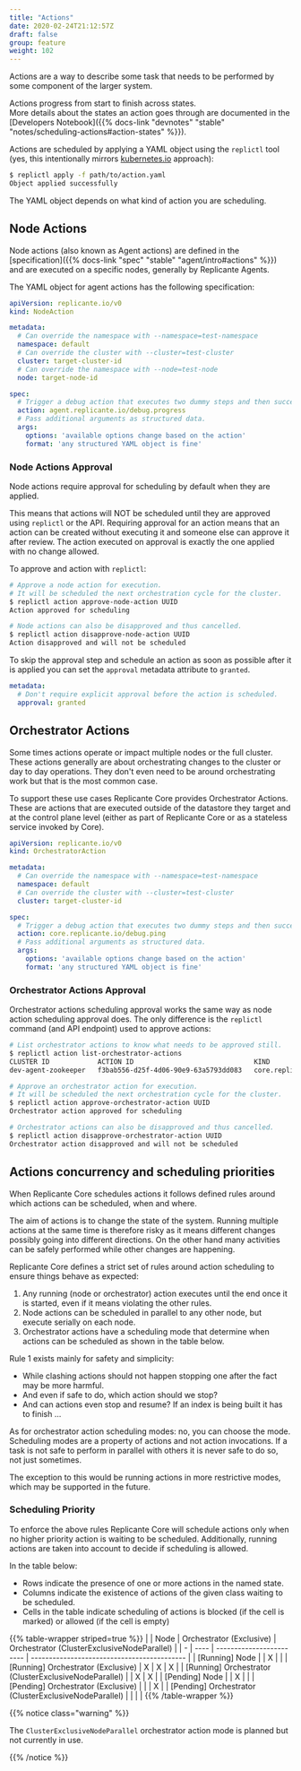 ```yaml
---
title: "Actions"
date: 2020-02-24T21:12:57Z
draft: false
group: feature
weight: 102
---
```


Actions are a way to describe some task that needs to be performed by some component of the larger system.

Actions progress from start to finish across states.  
More details about the states an action goes through are documented in the
[Developers Notebook]({{% docs-link "devnotes" "stable" "notes/scheduling-actions#action-states" %}}).

Actions are scheduled by applying a YAML object using the `replictl` tool
(yes, this intentionally mirrors [kubernetes.io](https://kubernetes.io/) approach):

```bash
$ replictl apply -f path/to/action.yaml
Object applied successfully
```

The YAML object depends on what kind of action you are scheduling.

## Node Actions

Node actions (also known as Agent actions) are defined in the
[specification]({{% docs-link "spec" "stable" "agent/intro#actions" %}})
and are executed on a specific nodes, generally by Replicante Agents.

The YAML object for agent actions has the following specification:

```yaml
apiVersion: replicante.io/v0
kind: NodeAction

metadata:
  # Can override the namespace with --namespace=test-namespace
  namespace: default
  # Can override the cluster with --cluster=test-cluster
  cluster: target-cluster-id
  # Can override the namespace with --node=test-node
  node: target-node-id

spec:
  # Trigger a debug action that executes two dummy steps and then successfully completes.
  action: agent.replicante.io/debug.progress
  # Pass additional arguments as structured data.
  args:
    options: 'available options change based on the action'
    format: 'any structured YAML object is fine'
```

### Node Actions Approval

Node actions require approval for scheduling by default when they are applied.

This means that actions will NOT be scheduled until they are approved using `replictl` or the API.
Requiring approval for an action means that an action can be created without
executing it and someone else can approve it after review.
The action executed on approval is exactly the one applied with no change allowed.

To approve and action with `replictl`:

```bash
# Approve a node action for execution.
# It will be scheduled the next orchestration cycle for the cluster.
$ replictl action approve-node-action UUID
Action approved for scheduling

# Node actions can also be disapproved and thus cancelled.
$ replictl action disapprove-node-action UUID
Action disapproved and will not be scheduled
```

To skip the approval step and schedule an action as soon as possible after it is applied
you can set the `approval` metadata attribute to `granted`.

```yaml
metadata:
  # Don't require explicit approval before the action is scheduled.
  approval: granted
```

## Orchestrator Actions

Some times actions operate or impact multiple nodes or the full cluster.
These actions generally are about orchestrating changes to the cluster or day to day operations.
They don't even need to be around orchestrating work but that is the most common case.

To support these use cases Replicante Core provides Orchestrator Actions.
These are actions that are executed outside of the datastore they target and at the control
plane level (either as part of Replicante Core or as a stateless service invoked by Core).

```yaml
apiVersion: replicante.io/v0
kind: OrchestratorAction

metadata:
  # Can override the namespace with --namespace=test-namespace
  namespace: default
  # Can override the cluster with --cluster=test-cluster
  cluster: target-cluster-id

spec:
  # Trigger a debug action that executes two dummy steps and then successfully completes.
  action: core.replicante.io/debug.ping
  # Pass additional arguments as structured data.
  args:
    options: 'available options change based on the action'
    format: 'any structured YAML object is fine'
```

### Orchestrator Actions Approval

Orchestrator actions scheduling approval works the same way as node action scheduling approval does.
The only difference is the `replictl` command (and API endpoint) used to approve actions:

```bash
# List orchestrator actions to know what needs to be approved still.
$ replictl action list-orchestrator-actions
CLUSTER ID            ACTION ID                              KIND                            STATE             CREATED                       FINISHED  
dev-agent-zookeeper   f3bab556-d25f-4d06-90e9-63a5793dd083   core.replicante.io/debug.ping   PENDING_APPROVE   2022-06-19 11:34:45.256 UTC

# Approve an orchestrator action for execution.
# It will be scheduled the next orchestration cycle for the cluster.
$ replictl action approve-orchestrator-action UUID
Orchestrator action approved for scheduling

# Orchestrator actions can also be disapproved and thus cancelled.
$ replictl action disapprove-orchestrator-action UUID
Orchestrator action disapproved and will not be scheduled
```

## Actions concurrency and scheduling priorities

When Replicante Core schedules actions it follows defined rules around which actions can be
scheduled, when and where.

The aim of actions is to change the state of the system.
Running multiple actions at the same time is therefore risky as it means different changes
possibly going into different directions.
On the other hand many activities can be safely performed while other changes are happening.

Replicante Core defines a strict set of rules around action scheduling
to ensure things behave as expected:

1. Any running (node or orchestrator) action executes until the end once it is started,
   even if it means violating the other rules.
2. Node actions can be scheduled in parallel to any other node, but execute serially on each node.
3. Orchestrator actions have a scheduling mode that determine when actions can be scheduled as
   shown in the table below.

Rule 1 exists mainly for safety and simplicity:

* While clashing actions should not happen stopping one after the fact may be more harmful.
* And even if safe to do, which action should we stop?
* And can actions even stop and resume? If an index is being built it has to finish ...

As for orchestrator action scheduling modes: no, you can choose the mode.
Scheduling modes are a property of actions and not action invocations.
If a task is not safe to perform in parallel with others it is never safe to do so,
not just sometimes.

The exception to this would be running actions in more restrictive modes,
which may be supported in the future.

### Scheduling Priority

To enforce the above rules Replicante Core will schedule actions only when no higher priority
action is waiting to be scheduled.
Additionally, running actions are taken into account to decide if scheduling is allowed.

In the table below:

* Rows indicate the presence of one or more actions in the named state.
* Columns indicate the existence of actions of the given class waiting to be scheduled.
* Cells in the table indicate scheduling of actions is blocked (if the cell is marked)
  or allowed (if the cell is empty)

{{% table-wrapper striped=true %}}
|   | Node | Orchestrator (Exclusive) | Orchestrator (ClusterExclusiveNodeParallel) |
| - | ---- | ------------------------ | ------------------------------------------- |
| \[Running\] Node                                        |   | X |   |
| \[Running\] Orchestrator (Exclusive)                    | X | X | X |
| \[Running\] Orchestrator (ClusterExclusiveNodeParallel) |   | X | X |
| \[Pending\] Node                                        |   | X |   |
| \[Pending\] Orchestrator (Exclusive)                    |   |   | X |
| \[Pending\] Orchestrator (ClusterExclusiveNodeParallel) |   |   |   |
{{% /table-wrapper %}}

{{% notice class="warning" %}}

The `ClusterExclusiveNodeParallel` orchestrator action mode is planned but not currently in use.

{{% /notice %}}
